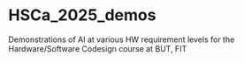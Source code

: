 # HSCa_2025_demos
Demonstrations of AI at various HW requirement levels for the Hardware/Software Codesign course at BUT, FIT
